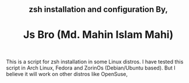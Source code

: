 <h2 align="center">zsh installation and configuration By,</h2>
<h1 align="center">Js Bro (Md. Mahin Islam Mahi)</h1>
</br>

<p>This is a script for zsh installation in some Linux distros. I have tested this script in Arch Linux, Fedora and ZorinOs (Debian/Ubuntu based). But I believe it will work on other distros like OpenSuse,</p>